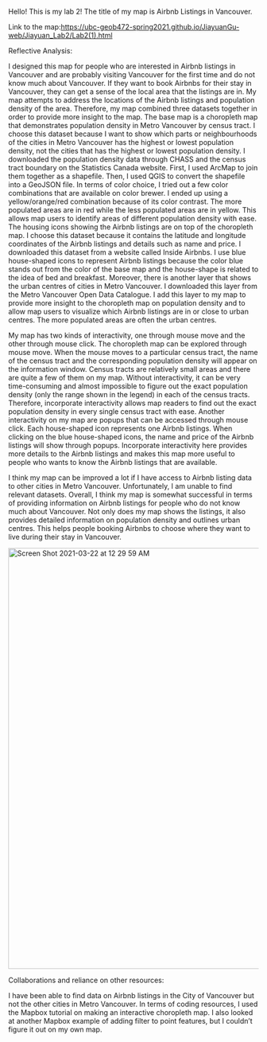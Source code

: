 Hello! This is my lab 2! The title of my map is Airbnb Listings in Vancouver.


Link to the map:https://ubc-geob472-spring2021.github.io/JiayuanGu-web/Jiayuan_Lab2/Lab2(1).html

Reflective Analysis:

I designed this map for people who are interested in Airbnb listings in Vancouver and are probably visiting Vancouver for the first time and do not know much about Vancouver. If they want to book Airbnbs for their stay in Vancouver, they can get a sense of the local area that the listings are in. My map attempts to address the locations of the Airbnb listings and population density of the area. Therefore, my map combined three datasets together in order to provide more insight to the map. The base map is a choropleth map that demonstrates population density in Metro Vancouver by census tract. I choose this dataset because I want to show which parts or neighbourhoods of the cities in Metro Vancouver has the highest or lowest population density, not the cities that has the highest or lowest population density. I downloaded the population density data through CHASS and the census tract boundary on the Statistics Canada website. First, I used ArcMap to join them together as a shapefile. Then, I used QGIS to convert the shapefile into a GeoJSON file. In terms of color choice, I tried out a few color combinations that are available on color brewer. I ended up using a yellow/orange/red combination because of its color contrast. The more populated areas are in red while the less populated areas are in yellow. This allows map users to identify areas of different population density with ease. The housing icons showing the Airbnb listings are on top of the choropleth map. I choose this dataset because it contains the latitude and longitude coordinates of the Airbnb listings and details such as name and price. I downloaded this dataset from a website called Inside Airbnbs. I use blue house-shaped icons to represent Airbnb listings because the color blue stands out from the color of the base map and the house-shape is related to the idea of bed and breakfast. Moreover, there is another layer that shows the urban centres of cities in Metro Vancouver. I downloaded this layer from the Metro Vancouver Open Data Catalogue. I add this layer to my map to provide more insight to the choropleth map on population density and to allow map users to visualize which Airbnb listings are in or close to urban centres. The more populated areas are often the urban centres.

My map has two kinds of interactivity, one through mouse move and the other through mouse click. The choropleth map can be explored through mouse move. When the mouse moves to a particular census tract, the name of the census tract and the corresponding population density will appear on the information window. Census tracts are relatively small areas and there are quite a few of them on my map. Without interactivity, it can be very time-consuming and almost impossible to figure out the exact population density (only the range shown in the legend) in each of the census tracts. Therefore, incorporate interactivity allows map readers to find out the exact population density in every single census tract with ease. Another interactivity on my map are popups that can be accessed through mouse click. Each house-shaped icon represents one Airbnb listings. When clicking on the blue house-shaped icons, the name and price of the Airbnb listings will show through popups. Incorporate interactivity here provides more details to the Airbnb listings and makes this map more useful to people who wants to know the Airbnb listings that are available. 

I think my map can be improved a lot if I have access to Airbnb listing data to other cities in Metro Vancouver. Unfortunately, I am unable to find relevant datasets. Overall, I think my map is somewhat successful in terms of providing information on Airbnb listings for people who do not know much about Vancouver. Not only does my map shows the listings, it also provides detailed information on population density and outlines urban centres. This helps people booking Airbnbs to choose where they want to live during their stay in Vancouver.

<img width="846" alt="Screen Shot 2021-03-22 at 12 29 59 AM" src="https://user-images.githubusercontent.com/77517981/111955046-3860bc00-8aa6-11eb-85dc-12aab54e701f.png">



Collaborations and reliance on other resources:

I have been able to find data on Airbnb listings in the City of Vancouver but not the other cities in Metro Vancouver. In terms of coding resources, I used the Mapbox tutorial on making an interactive choropleth map. I also looked at another Mapbox example of adding filter to point features, but I couldn’t figure it out on my own map.



